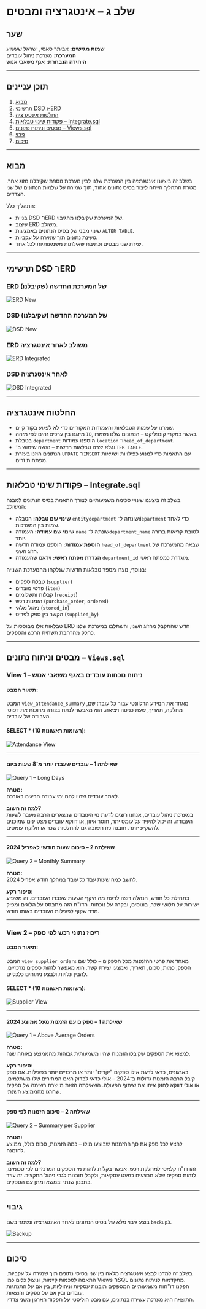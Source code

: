 # שלב ג – אינטגרציה ומבטים

## שער

**שמות מגישים:** אביתר סאסי, ישראל שעשוע  
**המערכת:** מערכת ניהול עובדים  
**היחידה הנבחרת:** אגף משאבי אנוש

---

## תוכן עניינים

1. [מבוא](#מבוא)  
2. [תרשימי DSD ו-ERD](#תרשימי-dsd-ו-erd)  
3. [החלטות אינטגרציה](#החלטות-אינטגרציה)  
4. [פקודות שינוי טבלאות – Integrate.sql](#פקודות-שינוי-טבלאות--integratesql)  
5. [מבטים וניתוח נתונים – Views.sql](#מבטים-וניתוח-נתונים--viewssql)  
6. [גיבוי](#גיבוי)  
7. [סיכום](#סיכום)  

---

## מבוא

בשלב זה ביצענו אינטגרציה בין המערכת שלנו לבין מערכת נוספת שקיבלנו מזוג אחר. מטרת התהליך הייתה ליצור בסיס נתונים אחוד, תוך שמירה על שלמות הנתונים של שני הצדדים.

התהליך כלל:
- בניית DSD ו־ERD של המערכת שקיבלנו מהגיבוי.
- עיצוב ERD משולב.
- שינוי מבני של בסיס הנתונים באמצעות `ALTER TABLE`.
- טעינת נתונים תוך שמירה על עקביות.
- יצירת שני מבטים וכתיבת שאילתות משמעותיות לכל אחד.

---

## תרשימי DSD ו־ERD


### ERD של המערכת החדשה (שקיבלנו)

![ERD New](images/erd_friend.png)

### DSD של המערכת החדשה (שקיבלנו)

![DSD New](images/dsd_friend.png)

### ERD משולב לאחר אינטגרציה

![ERD Integrated](images/erd_integrated.png)

### DSD לאחר אינטגרציה

![DSD Integrated](images/dsd_integrated.png)


---

## החלטות אינטגרציה

- שמרנו על שמות הטבלאות והעמודות המקוריים כדי לא לפגוע בקוד קיים.
- מיזגנו בין ערכים זהים לפי מזהה `ID`, כאשר במקרי קונפליקט – הנתונים שלנו נשמרו.
- בטבלת `department` הוספנו עמודות `location` ו־`head_of_department`.
- לא יצרנו טבלאות חדשות – נעשה שימוש ב־`ALTER TABLE`.
- הנתונים הוזנו בעזרת `UPDATE` ו־`INSERT` עם התאמות כדי למנוע כפילויות ושגיאות מפתחות זרים.

---

## פקודות שינוי טבלאות – Integrate.sql

בשלב זה ביצענו שינויי סכימה משמעותיים לצורך התאמת בסיס הנתונים למבנה המשולב:

- **שינוי שם טבלה:** הטבלה `entitydepartment` שונתה ל־`department` כדי לאחד שמות בין המערכות.
- **שינוי שם עמודה:** העמודה `name` שונתה ל־`department_name` לטובת קריאות ברורה יותר.
- **הוספת עמודות:** הוספנו עמודה חדשה `head_of_department` שבאה מהמערכת של הזוג השני.
- **הגדרת מפתח ראשי:** וידאנו שהעמודה `department_id` מוגדרת כמפתח ראשי.

בנוסף, נוצרו מספר טבלאות חדשות שנלקחו מהמערכת השנייה:
- טבלת ספקים (`supplier`)
- פרטי מוצרים (`item`)
- קבלות ותשלומים (`receipt`)
- הזמנות רכש (`purchase_order`, `ordered`)
- ניהול מלאי (`stored_in`)
- הקשר בין ספק לפריט (`supplied_by`)

טבלאות אלו מבוססות על ERD חדש שהתקבל מהזוג השני, והשתלבו במערכת שלנו כחלק מהרחבת תשתית הרכש והספקים.


---

## מבטים וניתוח נתונים – `Views.sql`

### View 1 – ניתוח נוכחות עובדים באגף משאבי אנוש

#### תיאור המבט:

המבט `view_attendance_summary` מאחד את המידע הרלוונטי עבור כל עובד: שם, מחלקה, תאריך, שעת כניסה ויציאה. הוא מאפשר לנתח בצורה מרוכזת את דפוסי העבודה של עובדים.

#### SELECT * (10 רשומות ראשונות):

![Attendance View](images/view1_select.png)

---

#### שאילתה 1 – עובדים שעבדו יותר מ־8 שעות ביום

![Query 1 – Long Days](images/view1_query1.png)

**מטרה:**  
לאתר עובדים שהיו להם ימי עבודה חריגים באורכם.

**למה זה חשוב?**  
במערכת ניהול עובדים, אנחנו רוצים לדעת מי העובדים שנשארים הרבה מעבר לשעות העבודה. זה יכול להעיד על עומס יתר, חוסר איזון, או דווקא עובדים מצטיינים שמוכנים להשקיע יותר. תובנה כזו חשובה גם להחלטות שכר או חלוקת עומסים.

---

#### שאילתה 2 – סיכום שעות חודשי לאפריל 2024

![Query 2 – Monthly Summary](images/view1_query2.png)

**מטרה:**  
לחשב כמה שעות עבד כל עובד במהלך חודש אפריל 2024.

**סיפור רקע:**  
בתחילת כל חודש, הנהלה רוצה לדעת מה היקף השעות שעבדו העובדים. זה משפיע ישירות על תלושי שכר, בונוסים, ובקרה על נוכחות. הדו"ח הזה מתבסס על הלוגים ומפיק מדד שקוף לפעילות העובדים באותו חודש.

---

### View 2 – ריכוז נתוני רכש לפי ספק

#### תיאור המבט:

המבט `view_supplier_orders` מאחד את פרטי ההזמנות מכל הספקים – כולל שם הספק, כמות, סכום, תאריך, ואמצעי יצירת קשר. הוא מאפשר לזהות ספקים מרכזיים, להבין עלויות ולבצע ניתוחים כלכליים.

#### SELECT * (10 רשומות ראשונות):

![Supplier View](images/view2_select.png)

---

#### שאילתה 1 – ספקים עם הזמנות מעל ממוצע 2024

![Query 1 – Above Average Orders](images/view2_query1.png)

**מטרה:**  
למצוא את הספקים שקיבלו הזמנות שהיו משמעותית גבוהות מהממוצע באותה שנה.

**סיפור רקע:**  
בארגונים, כדאי לדעת אילו ספקים "יקרים" יותר או מרכזיים יותר בפעילות. אם ספק קיבל הרבה הזמנות גדולות ב־2024 – אולי כדאי לבדוק האם המחירים שלו משתלמים, או אולי דווקא לחזק איתו את שיתוף הפעולה. השאילתה הזאת מייצרת רשימה של ספקים שחרגו מהממוצע השנתי.

---

#### שאילתה 2 – סיכום הזמנות לפי ספק

![Query 2 – Summary per Supplier](images/view2_query2.png)

**מטרה:**  
להציג לכל ספק את סך ההזמנות שבוצעו מולו – כמה הזמנות, סכום כולל, ממוצע להזמנה.

**למה זה חשוב?**  
זהו דו"ח קלאסי למחלקת רכש. אפשר בקלות לזהות מי הספקים המרכזיים לפי סכומים, לזהות ספקים שלא מבצעים כמעט עסקאות, ולקבל תובנות לגבי ניהול התקציב. זה עוזר בתכנון שנתי ובמשא ומתן עם הספקים.

---

## גיבוי

בוצע גיבוי מלא של בסיס הנתונים לאחר האינטגרציה ונשמר בשם `backup3`.

![Backup](images/backup3.png)

---

## סיכום

בשלב זה למדנו לבצע אינטגרציה מלאה בין שני בסיסי נתונים תוך שמירה על עקביות, התאמה לסכמות קיימות, וניצול כלים כמו Views ו־SQL מתקדמות לניתוח נתונים.  
הפקנו דו"חות משמעותיים המספקים תובנות עסקיות וניהוליות, בין אם על התנהגות עובדים ובין אם על ספקים והוצאות.  
התוצאה היא מערכת עשירה בנתונים, עם מבט הוליסטי על תפקוד הארגון משני צדדיו.

